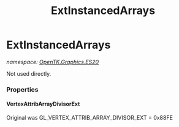 ﻿---
title: ExtInstancedArrays
---

# ExtInstancedArrays
_namespace: [OpenTK.Graphics.ES20](N-OpenTK.Graphics.ES20.html)_

Not used directly.



### Properties

#### VertexAttribArrayDivisorExt
Original was GL_VERTEX_ATTRIB_ARRAY_DIVISOR_EXT = 0x88FE

